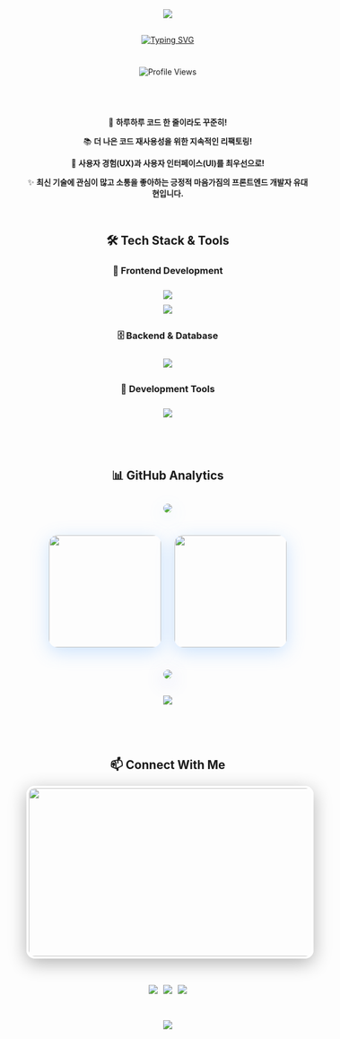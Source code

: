 <div align="center">
  <!-- 헤더 -->
  <img src="https://capsule-render.vercel.app/api?type=rect&color=0:1a1b27,30:2d3748,70:4a5568,100:2b6cb0&height=200&section=header&text=HELLO%20WORLD&fontSize=60&fontColor=ffffff&animation=twinkling&fontAlignY=38&desc=Front-end%20Developer%20YOO&descAlignY=60&descSize=22" />

  <!-- 타이핑 메세지 -->
  <div align="center" style="margin: 30px 0;">
    <a href="https://git.io/typing-svg">
      <img src="https://readme-typing-svg.herokuapp.com/?lines=🌟+A+line+of+code+a+day,+keeps+the+rust+away!;💪+A+better+me,+every+day!;✨+Keep+coding,+keep+growing!&font=JetBrains+Mono&center=true&width=600&height=100&color=58a6ff&vCenter=true&size=22&pause=1000" alt="Typing SVG" />
    </a>
  </div>

  <!-- 방문자 -->
  <div style="margin: 40px 0;">
    <img src="https://komarev.com/ghpvc/?username=Yooodh&label=Profile%20views&color=0e75b6&style=flat" alt="Profile Views" />
  </div>

  <br/>

  <!-- 자기소개 -->
  <div align="center">
    <p>🚀 <strong>하루하루 코드 한 줄이라도 꾸준히!</strong></p>
    <p>📚 <strong>더 나은 코드 재사용성을 위한 지속적인 리팩토링!</strong></p>
    <p>🎨 <strong>사용자 경험(UX)과 사용자 인터페이스(UI)를 최우선으로!</strong></p>
    <p>✨ <strong>최신 기술에 관심이 많고 소통을 좋아하는 긍정적 마음가짐의 프론트엔드 개발자 유대현입니다.</strong></p>
  </div>

  <br/>

  <!-- 기술 및 툴 -->
  ## 🛠️ Tech Stack & Tools
  
  ### 🎨 Frontend Development
  <div style="margin: 20px 0;">
    <img src="https://skillicons.dev/icons?i=html,css,sass,tailwind" style="margin: 5px;" />
    <br/>
    <img src="https://skillicons.dev/icons?i=js,ts,threejs,react,nextjs" style="margin: 5px;" />
  </div>

  ### 🗄️ Backend & Database
  <div style="margin: 20px 0;">
    <img src="https://skillicons.dev/icons?i=supabase,mysql,prisma" style="margin: 5px;" />
  </div>

  ### 🔧 Development Tools
  <div style="margin: 20px 0;">
    <img src="https://skillicons.dev/icons?i=git,github,notion,figma" style="margin: 5px;" />
  </div>

  <br/><br/>


  <!-- 스텟 -->
  ## 📊 GitHub Analytics
  
  <p align="center" style="margin: 30px 0;">
    <img src="https://github-readme-streak-stats.herokuapp.com/?user=Yooodh&theme=transparent&hide_border=true&stroke=58a6ff&ring=58a6ff&fire=ff6b9d&currStreakLabel=58a6ff&background=00000000" style="border-radius: 15px; box-shadow: 0 8px 32px rgba(88, 166, 255, 0.2);" />
  </p>

   <!-- 스텟 -->
  <p align="center">
    <img height="200" src="https://github-readme-stats.vercel.app/api/top-langs/?username=Yooodh&bg_color=00000000&title_color=58a6ff&text_color=ffffff&icon_color=58a6ff&hide_border=true&border_radius=12&layout=compact&theme=transparent&langs_count=8" style="border-radius: 15px; box-shadow: 0 8px 32px rgba(88, 166, 255, 0.3); margin: 10px;" />
    <img height="200" src="https://github-readme-stats.vercel.app/api?username=Yooodh&bg_color=00000000&title_color=58a6ff&text_color=ffffff&icon_color=58a6ff&show_icons=true&hide_border=true&border_radius=12&theme=transparent&ring_color=58a6ff" style="border-radius: 15px; box-shadow: 0 8px 32px rgba(88, 166, 255, 0.3); margin: 10px;" />
  </p>


  <!-- 그래프 -->
  <div style="display: flex; justify-content: center; align-items: center; margin: 30px 0;">
    <a href="https://github.com/ashutosh00710/github-readme-activity-graph">
      <img src="https://github-readme-activity-graph.vercel.app/graph?username=Yooodh&bg_color=30,667eea,764ba2&color=ffffff&line=58a6ff&point=f472b6&area_color=667eea&theme=react-dark&area=true&hide_border=true&custom_title=My%20Contribution%20Graph&radius=10" style="border-radius: 15px; box-shadow: 0 8px 32px rgba(102, 126, 234, 0.3);" />
    </a>
  </div>


  <!-- 트로피 -->
  <div style="margin: 30px 0;">
    <img src="https://github-profile-trophy.vercel.app/?username=Yooodh&theme=radical&no-frame=false&no-bg=false&margin-w=4&row=1" />
  </div>

  <br/><br/>
  
  ## 📫 Connect With Me
  <!-- 농장 -->
  <div>
    <a href="mailto:eogus2604@hanmail.net">
      <img
        src="https://render.gitanimals.org/farms/Yooodh"
        width="600"
        height="300"
        style="border-radius: 15px; border: 4px solid white; box-shadow: 0 8px 32px rgba(0,0,0,0.3); transition: transform 0.3s ease;"
        onmouseover="this.style.transform='scale(1.02)'"
        onmouseout="this.style.transform='scale(1)'"
      />
    </a>
  </div>

  <br/>
  
  <!-- 메일 -->
  <div style="margin: 30px 0; display: flex; gap: 10px; justify-content: center;">
    <a href="mailto:eogus2604@gmail.com">
      <img src="https://img.shields.io/badge/G_mail-D14836?style=for-the-badge&logo=gmail&logoColor=white" />
    </a>
    <a href="mailto:eogus1532@naver.com">
      <img src="https://img.shields.io/badge/Naver_Mail-03C75A?style=for-the-badge&logo=naver&logoColor=white" />
    </a>
    <a href="mailto:eogus2604@hanmail.net">
      <img src="https://img.shields.io/badge/Daum_Mail-003366?style=for-the-badge&logo=data:image/svg+xml;base64,PHN2ZyB3aWR0aD0iMjQiIGhlaWdodD0iMjQiIHZpZXdCb3g9IjAgMCAyNCAyNCIgZmlsbD0ibm9uZSIgeG1sbnM9Imh0dHA6Ly93d3cudzMub3JnLzIwMDAvc3ZnIj4KPHRleHQgeD0iNTAlIiB5PSI1MCUiIGZvbnQtZmFtaWx5PSJBcmlhbCwgc2Fucy1zZXJpZiIgZm9udC1zaXplPSIzMCIgZm9udC13ZWlnaHQ9IjkwMCIgZmlsbD0iI0ZGRkZGRiIgdGV4dC1hbmNob3I9Im1pZGRsZSIgZG9taW5hbnQtYmFzZWxpbmU9ImNlbnRyYWwiPkQ8L3RleHQ+Cjwvc3ZnPgo=&logoColor=white" />
    </a>
  </div>

  <br/>

  <img src="https://capsule-render.vercel.app/api?type=rect&color=0:1a1b27,30:2d3748,70:4a5568,100:2b6cb0&height=150&section=footer&text=HAPPY%20CODING&fontSize=40&fontColor=ffffff&animation=twinkling&fontAlignY=38&desc=May%20your%20commits%20be%20many%20and%20your%20bugs%20be%20few%21&descAlignY=60&descSize=14" />
  </div>
